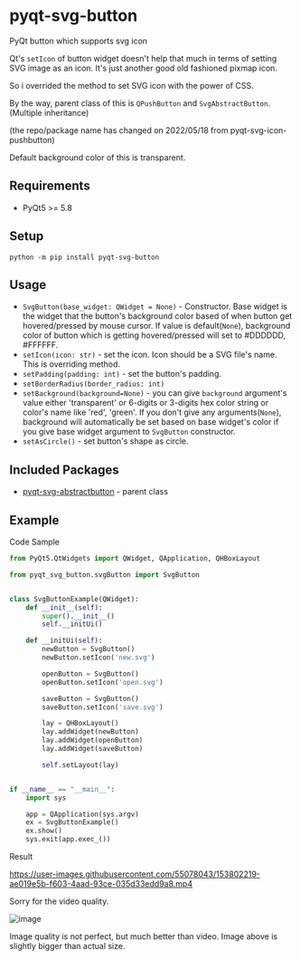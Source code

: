 # pyqt-svg-button
PyQt button which supports svg icon

Qt's `setIcon` of button widget doesn't help that much in terms of setting SVG image as an icon. It's just another good old fashioned pixmap icon. 

So i overrided the method to set SVG icon with the power of CSS.

By the way, parent class of this is `QPushButton` and `SvgAbstractButton`. (Multiple inheritance)

(the repo/package name has changed on 2022/05/18 from pyqt-svg-icon-pushbutton)

Default background color of this is transparent.

## Requirements
* PyQt5 >= 5.8

## Setup
`python -m pip install pyqt-svg-button`

## Usage
* `SvgButton(base_widget: QWidget = None)` - Constructor. Base widget is the widget that the button's background color based of when button get hovered/pressed by mouse cursor. If value is default(`None`), background color of button which is getting hovered/pressed will set to #DDDDDD, #FFFFFF. 
* `setIcon(icon: str)` - set the icon. Icon should be a SVG file's name. This is overriding method.
* `setPadding(padding: int)` - set the button's padding.
* `setBorderRadius(border_radius: int)`
* `setBackground(background=None)` - you can give `background` argument's value either 'transparent' or 6-digits or 3-digits hex color string or color's name like 'red', 'green'. If you don't give any arguments(`None`), background will automatically be set based on base widget's color if you give base widget argument to `SvgButton` constructor. 
* `setAsCircle()` - set button's shape as circle.

## Included Packages
* <a href="https://github.com/yjg30737/pyqt-svg-abstractbutton.git">pyqt-svg-abstractbutton</a> - parent class

## Example
Code Sample

```python
from PyQt5.QtWidgets import QWidget, QApplication, QHBoxLayout

from pyqt_svg_button.svgButton import SvgButton


class SvgButtonExample(QWidget):
    def __init__(self):
        super().__init__()
        self.__initUi()

    def __initUi(self):
        newButton = SvgButton()
        newButton.setIcon('new.svg')

        openButton = SvgButton()
        openButton.setIcon('open.svg')

        saveButton = SvgButton()
        saveButton.setIcon('save.svg')

        lay = QHBoxLayout()
        lay.addWidget(newButton)
        lay.addWidget(openButton)
        lay.addWidget(saveButton)

        self.setLayout(lay)


if __name__ == "__main__":
    import sys

    app = QApplication(sys.argv)
    ex = SvgButtonExample()
    ex.show()
    sys.exit(app.exec_())
```

Result

https://user-images.githubusercontent.com/55078043/153802219-ae019e5b-f603-4aad-93ce-035d33edd9a8.mp4

Sorry for the video quality.

![image](https://user-images.githubusercontent.com/55078043/153802633-5517f7ac-3d86-4d7f-b2de-40dbc10a19f8.png)

Image quality is not perfect, but much better than video. Image above is slightly bigger than actual size.
